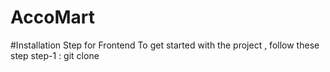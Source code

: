 # AccoMart
#Installation Step for Frontend
To get started with the project , follow these step
step-1 :  git clone 
